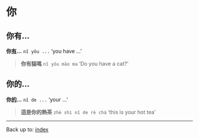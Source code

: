 # 你

## 你有...

**你[有](../verbs/有.md)...** `nǐ yǒu ...` ‘you have ...’

> **你有貓嗎** `nǐ yǒu māo ma` ‘Do you have a cat?’

## 你的...

**你[的](../other/的.md)...** `nǐ de ...` ‘your ...’

> **這是你的熱茶** `zhè shì nǐ de rè chá` ‘this is your hot tea’

----
Back up to: [index](../index.md)
